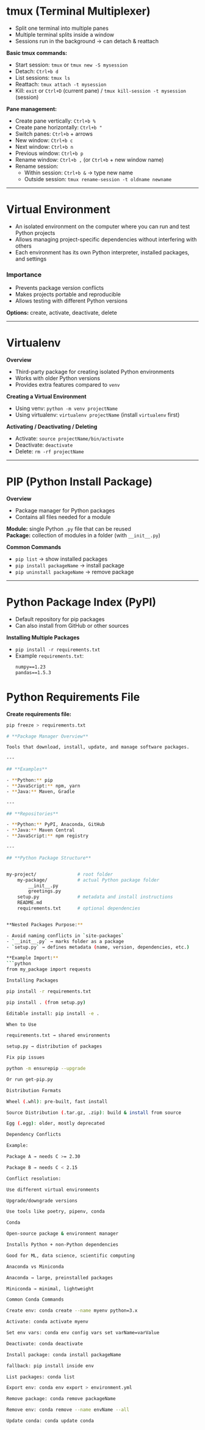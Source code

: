 # **tmux (Terminal Multiplexer)**

- Split one terminal into multiple panes  
- Multiple terminal splits inside a window  
- Sessions run in the background → can detach & reattach  

**Basic tmux commands:**

- Start session: `tmux` or `tmux new -S mysession`  
- Detach: `Ctrl+b d`  
- List sessions: `tmux ls`  
- Reattach: `tmux attach -t mysession`  
- Kill: `exit` or `Ctrl+D` (current pane) / `tmux kill-session -t mysession` (session)  

**Pane management:**

- Create pane vertically: `Ctrl+b %`  
- Create pane horizontally: `Ctrl+b "`  
- Switch panes: `Ctrl+b` + arrows  
- New window: `Ctrl+b c`  
- Next window: `Ctrl+b n`  
- Previous window: `Ctrl+b p`  
- Rename window: `Ctrl+b ,` (or `Ctrl+b` + new window name)  
- Rename session:  
  - Within session: `Ctrl+b &` → type new name  
  - Outside session: `tmux rename-session -t oldname newname`  

---

# **Virtual Environment**

- An isolated environment on the computer where you can run and test Python projects  
- Allows managing project-specific dependencies without interfering with others  
- Each environment has its own Python interpreter, installed packages, and settings  

### **Importance**
- Prevents package version conflicts  
- Makes projects portable and reproducible  
- Allows testing with different Python versions  

**Options:** create, activate, deactivate, delete  

---

# **Virtualenv**

**Overview**
- Third-party package for creating isolated Python environments  
- Works with older Python versions  
- Provides extra features compared to `venv`  

**Creating a Virtual Environment**
- Using venv: `python -m venv projectName`  
- Using virtualenv: `virtualenv projectName` (install `virtualenv` first)  

**Activating / Deactivating / Deleting**
- Activate: `source projectName/bin/activate`  
- Deactivate: `deactivate`  
- Delete: `rm -rf projectName`  

---

# **PIP (Python Install Package)**

**Overview**
- Package manager for Python packages  
- Contains all files needed for a module  

**Module:** single Python `.py` file that can be reused  
**Package:** collection of modules in a folder (with `__init__.py`)  

**Common Commands**
- `pip list` → show installed packages  
- `pip install packageName` → install package  
- `pip uninstall packageName` → remove package  

---

# **Python Package Index (PyPI)**

- Default repository for pip packages  
- Can also install from GitHub or other sources  

**Installing Multiple Packages**
- `pip install -r requirements.txt`  
- Example `requirements.txt`:  
  ```txt
  numpy==1.23
  pandas==1.5.3

# **Python Requirements File**

**Create requirements file:**
```bash
pip freeze > requirements.txt

# **Package Manager Overview**

Tools that download, install, update, and manage software packages.

---

## **Examples**

- **Python:** pip  
- **JavaScript:** npm, yarn  
- **Java:** Maven, Gradle  

---

## **Repositories**

- **Python:** PyPI, Anaconda, GitHub  
- **Java:** Maven Central  
- **JavaScript:** npm registry  

---

## **Python Package Structure**


my-project/               # root folder
    my-package/           # actual Python package folder
        __init__.py
        greetings.py
    setup.py              # metadata and install instructions
    README.md
    requirements.txt      # optional dependencies


**Nested Packages Purpose:**

- Avoid naming conflicts in `site-packages`  
- `__init__.py` → marks folder as a package  
- `setup.py` → defines metadata (name, version, dependencies, etc.)  

**Example Import:**
```python
from my_package import requests

Installing Packages

pip install -r requirements.txt

pip install . (from setup.py)

Editable install: pip install -e .

When to Use

requirements.txt → shared environments

setup.py → distribution of packages

Fix pip issues

python -m ensurepip --upgrade

Or run get-pip.py

Distribution Formats

Wheel (.whl): pre-built, fast install

Source Distribution (.tar.gz, .zip): build & install from source

Egg (.egg): older, mostly deprecated

Dependency Conflicts

Example:

Package A → needs C >= 2.30

Package B → needs C < 2.15

Conflict resolution:

Use different virtual environments

Upgrade/downgrade versions

Use tools like poetry, pipenv, conda

Conda

Open-source package & environment manager

Installs Python + non-Python dependencies

Good for ML, data science, scientific computing

Anaconda vs Miniconda

Anaconda → large, preinstalled packages

Miniconda → minimal, lightweight

Common Conda Commands

Create env: conda create --name myenv python=3.x

Activate: conda activate myenv

Set env vars: conda env config vars set varName=varValue

Deactivate: conda deactivate

Install package: conda install packageName

fallback: pip install inside env

List packages: conda list

Export env: conda env export > environment.yml

Remove package: conda remove packageName

Remove env: conda remove --name envName --all

Update conda: conda update conda
